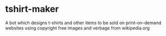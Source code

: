 # tshirt-maker
A bot which designs t-shirts and other items to be sold on print-on-demand websites using copyright free images and verbage from wikipedia.org
